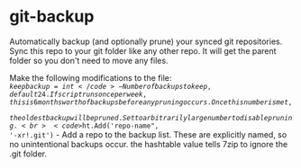 # git-backup

Automatically backup (and optionally prune) your synced git repositories. Sync this repo to your git folder like any other repo. It will get the parent folder so you don't need to move any files.

Make the following modifications to the file:<br>
<code>$keepbackup = int</code> - Number of backups to keep, default 24. If script runs once per week, this is 6 months worth of backups before any pruning occurs. Once this number is met, the oldest backup will be pruned. Set to arbitrarily large number to disable pruning.<br>
<code>$ht.Add('repo-name", '-xr!.git')</code> - Add a repo to the backup list. These are explicitly named, so no unintentional backups occur. the hashtable value tells 7zip to ignore the .git folder.
